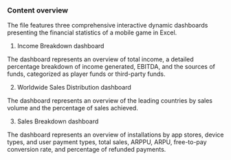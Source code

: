 ### Content overview

The file features three comprehensive interactive dynamic dashboards presenting the financial statistics of a mobile game in Excel.



1) Income Breakdown dashboard

The dashboard represents an overview of total income, a detailed percentage breakdown of income generated, EBITDA, and the sources of funds, categorized as player funds or third-party funds.



2) Worldwide Sales Distribution dashboard

The dashboard represents an overview of the leading countries by sales volume and the percentage of sales achieved.



3) Sales Breakdown dashboard

The dashboard represents an overview of installations by app stores, device types, and user payment types, total sales, ARPPU, ARPU, free-to-pay conversion rate, and percentage of refunded payments.
